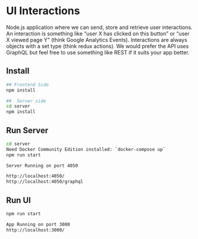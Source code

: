 # UI Interactions

Node.js application where we can send, store and retrieve user interactions. An interaction is something like “user X has clicked on this button” or “user X viewed page Y” (think Google Analytics Events). Interactions are always objects with a set type (think redux actions). We would prefer the API uses GraphQL but feel free to use something like REST if it suits your app better.


## Install
```sh
## Frontend Side 
npm install

##  Server side 
cd server
npm install
```
## Run Server 
```sh
cd server
Need Docker Community Edition installed: `docker-compose up`
npm run start

Server Running on port 4050

http://localhost:4050/
http://localhost:4050/graphql

```

## Run UI 
```sh
npm run start

App Running on port 3000
http://localhost:3000/
```